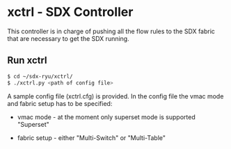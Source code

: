 # xctrl - SDX Controller

This controller is in charge of pushing all the flow rules to the SDX fabric that are necessary to get the SDX running.

## Run xctrl

```bash
$ cd ~/sdx-ryu/xctrl/
$ ./xctrl.py <path of config file>
```

A sample config file (xctrl.cfg) is provided. In the config file the vmac mode and fabric setup has to be specified:

* vmac mode - at the moment only superset mode is supported "Superset"

* fabric setup - either "Multi-Switch" or "Multi-Table"
